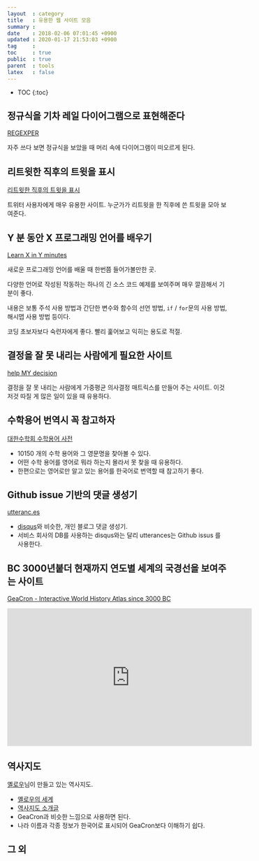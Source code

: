 ```yaml
---
layout  : category
title   : 유용한 웹 사이트 모음
summary : 
date    : 2018-02-06 07:01:45 +0900
updated : 2020-01-17 21:53:03 +0900
tag     : 
toc     : true
public  : true
parent  : tools
latex   : false
---
```

* TOC
{:toc}

## 정규식을 기차 레일 다이어그램으로 표현해준다

[REGEXPER]( https://regexper.com/ )

자주 쓰다 보면 정규식을 보았을 때 머리 속에 다이어그램이 떠오르게 된다.

## 리트윗한 직후의 트윗을 표시

[리트윗한 직후의 트윗을 표시](https://retweets2.azurewebsites.net/?lang=ko )

트위터 사용자에게 매우 유용한 사이트. 누군가가 리트윗을 한 직후에 쓴 트윗을 모아 보여준다.

## Y 분 동안 X 프로그래밍 언어를 배우기

[Learn X in Y minutes]( https://learnxinyminutes.com/ )

새로운 프로그래밍 언어를 배울 때 한번쯤 들어가볼만한 곳.

다양한 언어로 작성된 작동하는 하나의 긴 소스 코드 예제를 보여주며 매우 깔끔해서 기분이 좋다.

내용은 보통 주석 사용 방법과 간단한 변수와 함수의 선언 방법, `if` / `for`문의 사용 방법, 해시맵 사용 방법 등이다.

코딩 초보자보다 숙련자에게 좋다. 빨리 훑어보고 익히는 용도로 적절.


## 결정을 잘 못 내리는 사람에게 필요한 사이트

[help MY decision]( http://www.helpmydecision.com/matrix-1.php )

결정을 잘 못 내리는 사람에게 가중평균 의사결정 매트릭스를 만들어 주는 사이트. 이것저것 따질 게 많은 일이 있을 때 유용하다.

## 수학용어 번역시 꼭 참고하자

[대한수학회 수학용어 사전]( http://www.kms.or.kr/mathdict/list.html )

* 10150 개의 수학 용어와 그 영문명을 찾아볼 수 있다.
* 어떤 수학 용어를 영어로 뭐라 하는지 몰라서 못 찾을 때 유용하다.
* 한편으로는 영어로만 알고 있는 용어를 한국어로 번역할 때 참고하기 좋다.

## Github issue 기반의 댓글 생성기

[utteranc.es]( https://utteranc.es/ )

* [disqus]( https://disqus.com/ )와 비슷한, 개인 블로그 댓글 생성기.
* 서비스 회사의 DB를 사용하는 disqus와는 달리 utterances는 Github issus 를 사용한다.

## BC 3000년붙더 현재까지 연도별 세계의 국경선을 보여주는 사이트

[GeaCron - Interactive World History Atlas since 3000 BC]( http://geacron.com/home-en/ )

<iframe width="560" height="315" src="https://www.youtube.com/embed/nZIxwx_0Bbw" frameborder="0" allow="autoplay; encrypted-media" allowfullscreen></iframe>

## 역사지도

[옐로우](http://yellow.kr/ )님이 만들고 있는 역사지도.

* [옐로우의 세계]( http://yellow.kr/maps.jsp )
* [역사지도 소개글](http://yellow.kr/blog/?p=1295)
* GeaCron과 비슷한 느낌으로 사용하면 된다.
* 나라 이름과 각종 정보가 한국어로 표시되어 GeaCron보다 이해하기 쉽다.

## 그 외
